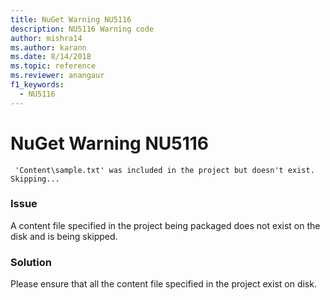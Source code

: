 ```yaml
---
title: NuGet Warning NU5116
description: NU5116 Warning code
author: mishra14
ms.author: karann
ms.date: 8/14/2018
ms.topic: reference
ms.reviewer: anangaur
f1_keywords: 
  - NU5116
---
```


# NuGet Warning NU5116
```
 'Content\sample.txt' was included in the project but doesn't exist. Skipping...
```

### Issue

A content file specified in the project being packaged does not exist on the disk and is being skipped.


### Solution

Please ensure that all the content file specified in the project exist on disk.

